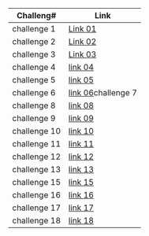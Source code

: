 
Challeng# | Link
---------|---------
challenge 1    |[Link 01](https://github.com/MohammedGhafri/data-structures-and-algorithms-python/blob/master/data_structures_and_algorithms/challenges/array_reverse)
challenge 2    |[Link 02](https://github.com/MohammedGhafri/data-structures-and-algorithms-python/blob/master/data_structures_and_algorithms/challenges/array_shift)
challenge 3    |[Link 03](https://github.com/MohammedGhafri/data-structures-and-algorithms-python/blob/master/data_structures_and_algorithms/challenges/array_binary_search)
challenge 4    |[link 04](https://github.com/MohammedGhafri/data-structures-and-algorithms-python/blob/master/data_structures_and_algorithms/challenges/challenge_four)
challenge 5    |[link 05](https://github.com/MohammedGhafri/data-structures-and-algorithms-python/blob/master/data_structures_and_algorithms/challenges/linked_list)
challenge 6    |[link 06](https://github.com/MohammedGhafri/data-structures-and-algorithms-python/blob/master/data_structures_and_algorithms/challenges/linked_list)challenge 7    |[link 07](https://github.com/MohammedGhafri/data-structures-and-algorithms-python/blob/master/data_structures_and_algorithms/challenges/linked_list)
challenge 8    |[link 08](https://github.com/MohammedGhafri/data-structures-and-algorithms-python/blob/master/data_structures_and_algorithms/challenges/linked_list)
challenge 9    |[link 09](https://github.com/MohammedGhafri/data-structures-and-algorithms-python/blob/master/data_structures_and_algorithms/challenges/linked_list)
challenge 10   |[link 10](https://github.com/MohammedGhafri/data-structures-and-algorithms-python/blob/master/data_structures_and_algorithms/challenges/linked_list)
challenge 11   |[link 11](https://github.com/MohammedGhafri/data-structures-and-algorithms-python/blob/master/data_structures_and_algorithms/challenges/linked_list)
challenge 12   |[link 12](https://github.com/MohammedGhafri/data-structures-and-algorithms-python/blob/master/data_structures_and_algorithms/challenges/linked_list)
challenge 13   |[link 13](https://github.com/MohammedGhafri/data-structures-and-algorithms-python/blob/master/data_structures_and_algorithms/challenges/linked_list)
challenge 15   |[link 15](https://github.com/MohammedGhafri/data-structures-and-algorithms-python/blob/master/data_structures_and_algorithms/challenges/tree)
challenge 16   |[link 16](https://github.com/MohammedGhafri/data-structures-and-algorithms-python/blob/master/data_structures_and_algorithms/challenges/tree)
challenge 17   |[link 17](https://github.com/MohammedGhafri/data-structures-and-algorithms-python/blob/master/data_structures_and_algorithms/challenges/tree)
challenge 18   |[link 18](https://github.com/MohammedGhafri/data-structures-and-algorithms-python/blob/master/data_structures_and_algorithms/challenges/fizz_buzz_tree)